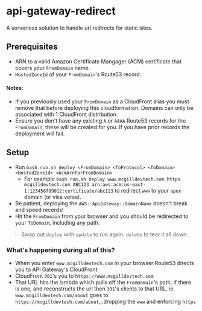 # api-gateway-redirect
A serverless solution to handle url redirects for static sites.

## Prerequisites
- ARN to a valid Amazon Certificate Mangager (ACM) certificate that covers your `FromDomain` name.
- `HostedZoneId` of your `FromDomain`'s Route53 record.
#### Notes:  
  - If you previously used your `FromDomain` as a CloudFront alias you must remove that before deploying this cloudformation. Domains can only be associated with 1 CloudFront distribution.
  - Ensure you don't have any existing `A` or `AAAA` Route53 records for the `FromDomain`, these will be created for you. If you have prior records the deployment will fail.

## Setup
- Run `bash run.sh deploy <FromDomain> <ToProtocol> <ToDomain> <HostedZoneId> <AcmArnForFromDomain>`
  - For example `bash run.sh deploy www.mcgilldevtech.com https mcgilldevtech.com ABC123 arn:aws:acm:us-east-1:123456789012:certificate/abc123` to redirect `www` to your `apex` domain (or visa versa).
- Be patient, deploying the `AWS::ApiGateway::DomainName` doesn't break and speed records!
- Hit the `FromDomain` from your browser and you should be redirected to your `ToDomain`, including any path.
> Swap out `deploy` with `update` to run again. `delete` to tear it all down.

### What's happening during all of this?
- When you enter `www.mcgilldevtech.com` in your browser Route53 directs you to API Gateway's CloudFront.
- CloudFront `301`'s you to `https://www.mcgilldevtech.com`
- That URL hits the lambda which pulls off the `FromDomain`'s path, if there is one, and reconstructs the url then `301`'s clients to that URL. ie. `www.mcgilldevtech.com/about` goes to `https://mcgilldevtech.com/about`,..dropping the `www` and enforcing `https`
